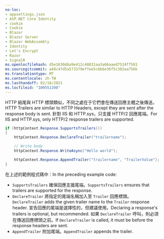 ```yaml
---
no-loc:
- appsettings.json
- ASP.NET Core Identity
- cookie
- Cookie
- Blazor
- Blazor Server
- Blazor WebAssembly
- Identity
- Let's Encrypt
- Razor
- SignalR
ms.openlocfilehash: d5e1630d6a9e412c40831aa3a66aaed7524ff501
ms.sourcegitcommit: a49c47d5a573379effee5c6b6e36f5c302aa756b
ms.translationtype: MT
ms.contentlocale: zh-TW
ms.lasthandoff: 02/16/2021
ms.locfileid: "100551398"
---
```

<span data-ttu-id="00640-101">HTTP 結尾與 HTTP 標頭類似，不同之處在于它們會在傳送回應主體之後傳送。</span><span class="sxs-lookup"><span data-stu-id="00640-101">HTTP Trailers are similar to HTTP Headers, except they are sent after the response body is sent.</span></span> <span data-ttu-id="00640-102">針對 IIS 和 HTTP.sys，只支援 HTTP/2 回應尾端。</span><span class="sxs-lookup"><span data-stu-id="00640-102">For IIS and HTTP.sys, only HTTP/2 response trailers are supported.</span></span>

```csharp
if (httpContext.Response.SupportsTrailers())
{
    httpContext.Response.DeclareTrailer("trailername"); 

    // Write body
    httpContext.Response.WriteAsync("Hello world");

    httpContext.Response.AppendTrailer("trailername", "TrailerValue");
}
```

<span data-ttu-id="00640-103">在上述的範例程式碼中：</span><span class="sxs-lookup"><span data-stu-id="00640-103">In the preceding example code:</span></span>

* <span data-ttu-id="00640-104">`SupportsTrailers` 確保回應支援尾端。</span><span class="sxs-lookup"><span data-stu-id="00640-104">`SupportsTrailers` ensures that trailers are supported for the response.</span></span>
* <span data-ttu-id="00640-105">`DeclareTrailer` 將指定的尾端名稱加入至 `Trailer` 回應標頭。</span><span class="sxs-lookup"><span data-stu-id="00640-105">`DeclareTrailer` adds the given trailer name to the `Trailer` response header.</span></span> <span data-ttu-id="00640-106">宣告回應的尾端是選擇性的，但建議使用。</span><span class="sxs-lookup"><span data-stu-id="00640-106">Declaring a response's trailers is optional, but recommended.</span></span> <span data-ttu-id="00640-107">如果 `DeclareTrailer` 呼叫，則必須在傳送回應標頭之前。</span><span class="sxs-lookup"><span data-stu-id="00640-107">If `DeclareTrailer` is called, it must be before the response headers are sent.</span></span>
* <span data-ttu-id="00640-108">`AppendTrailer` 附加尾端。</span><span class="sxs-lookup"><span data-stu-id="00640-108">`AppendTrailer` appends the trailer.</span></span>
